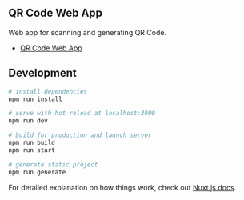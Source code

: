 ## QR Code Web App

Web app for scanning and generating QR Code.

- [QR Code Web App](https://qrcode.peaceiris.com/)



## Development

``` bash
# install dependencies
npm run install

# serve with hot reload at localhost:3000
npm run dev

# build for production and launch server
npm run build
npm run start

# generate static project
npm run generate
```

For detailed explanation on how things work, check out [Nuxt.js docs](https://nuxtjs.org).
